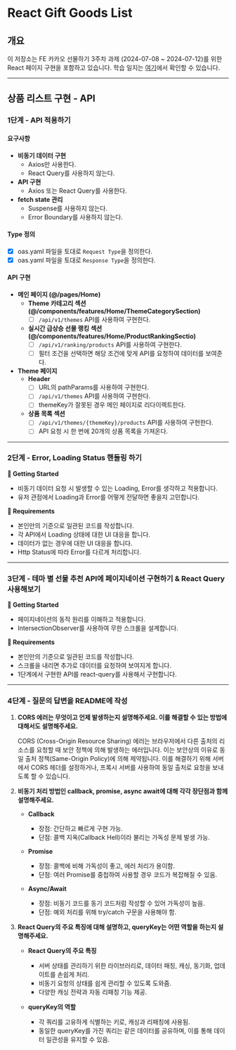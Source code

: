 # React Gift Goods List

## 개요

이 저장소는 FE 카카오 선물하기 3주차 과제 (2024-07-08 ~ 2024-07-12)를 위한 React 페이지 구현을 포함하고 있습니다. 학습 일지는 [여기](https://www.notion.so/TIL-FE-25dbeb894e884b889eca0fa3e4e13904)에서 확인할 수 있습니다.

---

## 상품 리스트 구현 - API

### 1단계 - API 적용하기

#### 요구사항

- **비동기 데이터 구현**
  - Axios만 사용한다.
  - React Query를 사용하지 않는다.
- **API 구현**
  - Axios 또는 React Query를 사용한다.
- **fetch state 관리**
  - Suspense를 사용하지 않는다.
  - Error Boundary를 사용하지 않는다.

#### Type 정의

- [x] oas.yaml 파일을 토대로 `Request Type`을 정의한다.
- [x] oas.yaml 파일을 토대로 `Response Type`을 정의한다.

#### API 구현

- **메인 페이지 (@/pages/Home)**
  - **Theme 카테고리 섹션(@/components/features/Home/ThemeCategorySection)**
    - [ ] `/api/v1/themes` API를 사용하여 구현한다.
  - **실시간 급상승 선물 랭킹 섹션(@/components/features/Home/ProductRankingSectio)**
    - [ ] `/api/v1/ranking/products` API를 사용하여 구현한다.
    - [ ] 필터 조건을 선택하면 해당 조건에 맞게 API를 요청하여 데이터를 보여준다.

- **Theme 페이지**
  - **Header**
    - [ ] URL의 pathParams를 사용하여 구현한다.
    - [ ] `/api/v1/themes` API를 사용하여 구현한다.
    - [ ] themeKey가 잘못된 경우 메인 페이지로 리다이렉트한다.
  - **상품 목록 섹션**
    - [ ] `/api/v1/themes/{themeKey}/products` API를 사용하여 구현한다.
    - [ ] API 요청 시 한 번에 20개의 상품 목록을 가져온다.

---

### 2단계 - Error, Loading Status 핸들링 하기

**🚀 Getting Started**

- 비동기 데이터 요청 시 발생할 수 있는 Loading, Error를 생각하고 적용합니다.
- 유저 관점에서 Loading과 Error를 어떻게 전달하면 좋을지 고민합니다.

**📝 Requirements**

- 본인만의 기준으로 일관된 코드를 작성합니다.
- 각 API에서 Loading 상태에 대한 UI 대응을 합니다.
- 데이터가 없는 경우에 대한 UI 대응을 합니다.
- Http Status에 따라 Error를 다르게 처리합니다.

---

### 3단계 - 테마 별 선물 추천 API에 페이지네이션 구현하기 & React Query 사용해보기

**🚀 Getting Started**

- 페이지네이션의 동작 원리를 이해하고 적용합니다.
- IntersectionObserver를 사용하여 무한 스크롤을 설계합니다.

**📝 Requirements**

- 본인만의 기준으로 일관된 코드를 작성합니다.
- 스크롤을 내리면 추가로 데이터를 요청하여 보여지게 합니다.
- 1단계에서 구현한 API를 react-query를 사용해서 구현합니다.

---

### 4단계 - 질문의 답변을 README에 작성

1. **CORS 에러는 무엇이고 언제 발생하는지 설명해주세요. 이를 해결할 수 있는 방법에 대해서도 설명해주세요.**

   CORS (Cross-Origin Resource Sharing) 에러는 브라우저에서 다른 출처의 리소스를 요청할 때 보안 정책에 의해 발생하는 에러입니다. 이는 보안상의 이유로 동일 출처 정책(Same-Origin Policy)에 의해 제약됩니다. 이를 해결하기 위해 서버에서 CORS 헤더를 설정하거나, 프록시 서버를 사용하여 동일 출처로 요청을 보내도록 할 수 있습니다.

2. **비동기 처리 방법인 callback, promise, async await에 대해 각각 장단점과 함께 설명해주세요.**

   - **Callback**
     - 장점: 간단하고 빠르게 구현 가능.
     - 단점: 콜백 지옥(Callback Hell)이라 불리는 가독성 문제 발생 가능.

   - **Promise**
     - 장점: 콜백에 비해 가독성이 좋고, 에러 처리가 용이함.
     - 단점: 여러 Promise를 중첩하여 사용할 경우 코드가 복잡해질 수 있음.

   - **Async/Await**
     - 장점: 비동기 코드를 동기 코드처럼 작성할 수 있어 가독성이 높음.
     - 단점: 예외 처리를 위해 try/catch 구문을 사용해야 함.

3. **React Query의 주요 특징에 대해 설명하고, queryKey는 어떤 역할을 하는지 설명해주세요.**

   - **React Query의 주요 특징**
     - 서버 상태를 관리하기 위한 라이브러리로, 데이터 패칭, 캐싱, 동기화, 업데이트를 손쉽게 처리.
     - 비동기 요청의 상태를 쉽게 관리할 수 있도록 도와줌.
     - 다양한 캐싱 전략과 자동 리패칭 기능 제공.

   - **queryKey의 역할**
     - 각 쿼리를 고유하게 식별하는 키로, 캐싱과 리패칭에 사용됨.
     - 동일한 queryKey를 가진 쿼리는 같은 데이터를 공유하며, 이를 통해 데이터 일관성을 유지할 수 있음.